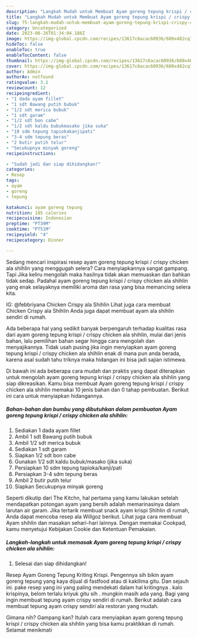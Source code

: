 ```yaml
---
description: "Langkah Mudah untuk Membuat Ayam goreng tepung krispi / crispy chicken ala shihlin yang Lezat"
title: "Langkah Mudah untuk Membuat Ayam goreng tepung krispi / crispy chicken ala shihlin yang Lezat"
slug: 75-langkah-mudah-untuk-membuat-ayam-goreng-tepung-krispi-crispy-chicken-ala-shihlin-yang-lezat
category: Uncategorized
date: 2023-06-26T01:34:04.186Z
image: https://img-global.cpcdn.com/recipes/13617c6acac60936/680x482cq70/ayam-goreng-tepung-krispi-crispy-chicken-ala-shihlin-foto-resep-utama.jpg
hideToc: false
enableToc: true
enableTocContent: false
thumbnail: https://img-global.cpcdn.com/recipes/13617c6acac60936/680x482cq70/ayam-goreng-tepung-krispi-crispy-chicken-ala-shihlin-foto-resep-utama.jpg
cover: https://img-global.cpcdn.com/recipes/13617c6acac60936/680x482cq70/ayam-goreng-tepung-krispi-crispy-chicken-ala-shihlin-foto-resep-utama.jpg
author: Admin
authorAv: notfound
ratingvalue: 3.1
reviewcount: 12
recipeingredient:
- "1 dada ayam fillet"
- "1 sdt Bawang putih bubuk"
- "1/2 sdt merica bubuk"
- "1 sdt garam"
- "1/2 sdt bon cabe"
- "1/2 sdt kaldu bubukmasako jika suka"
- "10 sdm tepung tapiokakanjipati"
- "3-4 sdm tepung beras"
- "2 butir putih telur"
- "Secukupnya minyak goreng"
recipeinstructions:

- "Sudah jadi dan siap dihidangkan!"
categories:
- Resep
tags:
- ayam
- goreng
- tepung

katakunci: ayam goreng tepung 
nutrition: 185 calories
recipecuisine: Indonesian
preptime: "PT39M"
cooktime: "PT51M"
recipeyield: "4"
recipecategory: Dinner

---
```



Sedang mencari inspirasi resep ayam goreng tepung krispi / crispy chicken ala shihlin yang menggugah selera? Cara menyiapkannya sangat gampang. Tapi Jika keliru mengolah maka hasilnya tidak akan memuaskan dan bahkan tidak sedap. Padahal ayam goreng tepung krispi / crispy chicken ala shihlin yang enak selayaknya memiliki aroma dan rasa yang bisa memancing selera kita.


IG: @febbriyana Chicken Crispy ala Shihlin Lihat juga cara membuat Chicken Crispy ala Shihlin Anda juga dapat membuat ayam ala shihlin sendiri di rumah.

Ada beberapa hal yang sedikit banyak berpengaruh terhadap kualitas rasa dari ayam goreng tepung krispi / crispy chicken ala shihlin, mulai dari jenis bahan, lalu pemilihan bahan segar hingga cara mengolah dan menyajikannya. Tidak usah pusing jika ingin menyiapkan ayam goreng tepung krispi / crispy chicken ala shihlin enak di mana pun anda berada, karena asal sudah tahu triknya maka hidangan ini bisa jadi sajian istimewa.


Di bawah ini ada beberapa cara mudah dan praktis yang dapat diterapkan untuk mengolah ayam goreng tepung krispi / crispy chicken ala shihlin yang siap dikreasikan. Kamu bisa membuat Ayam goreng tepung krispi / crispy chicken ala shihlin memakai 10 jenis bahan dan 0 tahap pembuatan. Berikut ini cara untuk menyiapkan hidangannya.

<!--inarticleads1-->

##### Bahan-bahan dan bumbu yang dibutuhkan dalam pembuatan Ayam goreng tepung krispi / crispy chicken ala shihlin:

1. Sediakan 1 dada ayam fillet
1. Ambil 1 sdt Bawang putih bubuk
1. Ambil 1/2 sdt merica bubuk
1. Sediakan 1 sdt garam
1. Siapkan 1/2 sdt bon cabe
1. Gunakan 1/2 sdt kaldu bubuk/masako (jika suka)
1. Persiapkan 10 sdm tepung tapioka/kanji/pati
1. Persiapkan 3-4 sdm tepung beras
1. Ambil 2 butir putih telur
1. Siapkan Secukupnya minyak goreng


Seperti dikutip dari The Kitchn, hal pertama yang kamu lakukan setelah mendapatkan potongan ayam yang bersih adalah memarinasinya dalam larutan air garam. Jika tertarik membuat snack ayam krispi Shihlin di rumah, Anda dapat mencoba resep ala Willgoz berikut. Lihat juga cara membuat Ayam shihlin dan masakan sehari-hari lainnya. Dengan memakai Cookpad, kamu menyetujui Kebijakan Cookie dan Ketentuan Pemakaian. 

<!--inarticleads2-->

##### Langkah-langkah untuk memasak Ayam goreng tepung krispi / crispy chicken ala shihlin:


1. Selesai dan siap dihidangkan!

Resep Ayam Goreng Tepung Kriting Krispi. Pengennya sih bikin ayam goreng tepung yang kaya dijual di fastfood atau di kakilima gitu. Dan sejauh ini. pake resep yang ini yang paling mendekati dalam hal kritingnya . kalo krispinya, belom terlalu kriyuk gitu sih . mungkin masih ada yang. Bagi yang ingin membuat tepung ayam crispy sendiri di rumah. Berikut adalah cara membuat tepung ayam crispy sendiri ala restoran yang mudah. 

Gimana nih? Gampang kan? Itulah cara menyiapkan ayam goreng tepung krispi / crispy chicken ala shihlin yang bisa kamu praktikkan di rumah. Selamat menikmati
